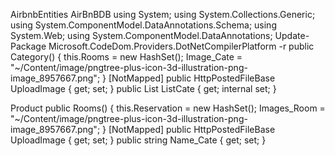 AirbnbEntities
AirBnBDB
using System;
using System.Collections.Generic;
using System.ComponentModel.DataAnnotations.Schema;
using System.Web;
using System.ComponentModel.DataAnnotations;
Update-Package Microsoft.CodeDom.Providers.DotNetCompilerPlatform -r
        public Category()
        {
            this.Rooms = new HashSet<Rooms>();
            Image_Cate = "~/Content/image/pngtree-plus-icon-3d-illustration-png-image_8957667.png";
        }
        [NotMapped]
        public HttpPostedFileBase UploadImage { get; set; }
                public List<Category> ListCate { get; internal set; }

Product
        public Rooms()
        {
            this.Reservation = new HashSet<Reservation>();
            Images_Room = "~/Content/image/pngtree-plus-icon-3d-illustration-png-image_8957667.png";
        }
        [NotMapped]
        public HttpPostedFileBase UploadImage { get; set; }
                public string Name_Cate { get; set; }
